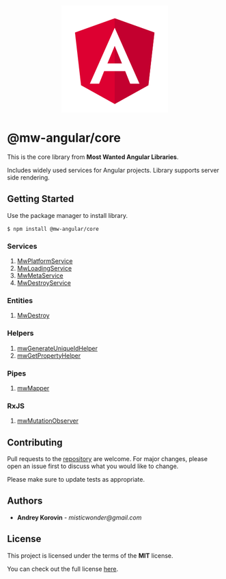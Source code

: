 <p align="center">
  <img width="250" height="250" src="https://raw.githubusercontent.com/mw-angular/toolbox/main/logo.png">
</p>

# @mw-angular/core

This is the core library from **Most Wanted Angular Libraries**.

Includes widely used services for Angular projects.
Library supports server side rendering.

## Getting Started

Use the package manager to install library.

```
$ npm install @mw-angular/core
```

### Services

1. [MwPlatformService](https://github.com/mw-angular/toolbox/blob/main/libs/mw-angular/core/src/lib/services/mw-platform/mw-platform.service.md)
2. [MwLoadingService](https://github.com/mw-angular/toolbox/blob/main/libs/mw-angular/core/src/lib/services/mw-loading/mw-loading.service.md)
3. [MwMetaService](https://github.com/mw-angular/toolbox/blob/main/libs/mw-angular/core/src/lib/services/mw-meta/mw-meta.service.md)
4. [MwDestroyService](https://github.com/mw-angular/toolbox/blob/main/libs/mw-angular/core/src/lib/services/mw-destroy/mw-destroy.service.md)

### Entities

1. [MwDestroy](https://github.com/mw-angular/toolbox/blob/main/libs/mw-angular/core/src/lib/entities/mw-destroy/mw-destroy.md)

### Helpers

1. [mwGenerateUniqueIdHelper](https://github.com/mw-angular/toolbox/blob/main/libs/mw-angular/core/src/lib/helpers/mw-generate-unique-id/mw-generate-unique-id.helper.md)
2. [mwGetPropertyHelper](https://github.com/mw-angular/toolbox/blob/main/libs/mw-angular/core/src/lib/helpers/mw-get-property/mw-get-property.helper.md)

### Pipes

1. [mwMapper](https://github.com/mw-angular/toolbox/blob/main/libs/mw-angular/core/src/lib/pipes/mw-mapper-pipe/mw-mapper-pipe.md)

### RxJS

1. [mwMutationObserver](https://github.com/mw-angular/toolbox/blob/main/libs/mw-angular/core/src/lib/rxjs/mw-mutation-observer/mw-mutation-observer.md)

## Contributing

Pull requests to the [repository](https://github.com/mw-angular/toolbox) are welcome.
For major changes, please open an issue first to discuss what you would like to change.

Please make sure to update tests as appropriate.

## Authors

- **Andrey Korovin** - _misticwonder@gmail.com_

## License

This project is licensed under the terms of the **MIT** license.

You can check out the full license [here](https://raw.githubusercontent.com/mw-angular/toolbox/main/libs/mw-angular/core/LICENSE).
